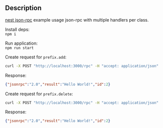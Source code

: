 ## Description

[nest json-rpc](https://github.com/Insidexa/nestjs-rpc) example usage json-rpc with multiple handlers per class.

Install deps:  
`npm i`

Run application:  
`npm run start`

Create request for `prefix.add`:
  
```bash
curl -X POST "http://localhost:3000/rpc" -H "accept: application/json" -H "Content-Type: application/json" -d '{"jsonrpc": "2.0", "method": "prefix.add", "id": 2}'
```

Response:  

```json
{"jsonrpc":"2.0","result":"Hello World!","id":2}
```


Create request for `prefix.delete`:
  
```bash
curl -X POST "http://localhost:3000/rpc" -H "accept: application/json" -H "Content-Type: application/json" -d '{"jsonrpc": "2.0", "method": "prefix.delete", "id": 2}'
```

Response:  

```json
{"jsonrpc":"2.0","result":"Hello World!","id":2}
```

